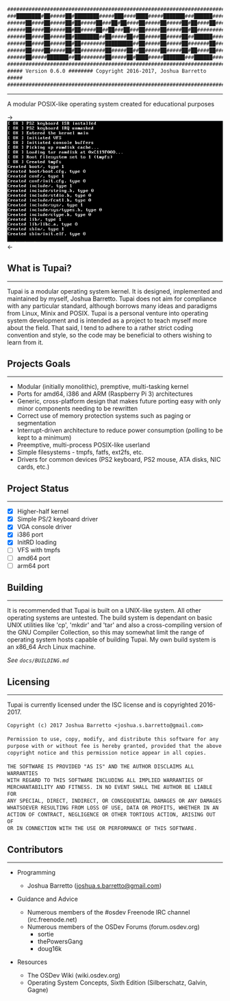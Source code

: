 ```
#######################################################################
###████████#██#####██#████████#####███####████#####███████###██████####
######██####██#####██#██#####██###██#██####██#####██#####██#██####██###
######██####██#####██#██#####██##██###██###██#####██#####██#██#########
######██####██#####██#████████##██#####██##██#####██#####██##██████####
######██####██#####██#██########█████████##██#####██#####██#######██###
######██####██#####██#██########██#####██##██#####██#####██#██####██###
######██#####███████##██########██#####██#████#####███████###██████####
#######################################################################
##### Version 0.6.0 ######## Copyright 2016-2017, Joshua Barretto #####
#######################################################################
```

---

A modular POSIX-like operating system created for educational purposes


-> ![Tupai 0.6.0](doc/images/tupai-0.6.0-dev.png) <-


## What is Tupai?
---

Tupai is a modular operating system kernel. It is designed, implemented and
maintained by myself, Joshua Barretto. Tupai does not aim for compliance with
any particular standard, although borrows many ideas and paradigms from Linux,
Minix and POSIX. Tupai is a personal venture into operating system development
and is intended as a project to teach myself more about the field. That said, I
tend to adhere to a rather strict coding convention and style, so the code may
be beneficial to others wishing to learn from it.

## Projects Goals
---

* Modular (initially monolithic), premptive, multi-tasking kernel
* Ports for amd64, i386 and ARM (Raspberry Pi 3) architectures
* Generic, cross-platform design that makes future porting easy with only minor components needing to be rewritten
* Correct use of memory protection systems such as paging or segmentation
* Interrupt-driven architecture to reduce power consumption (polling to be kept to a minimum)
* Preemptive, multi-process POSIX-like userland
* Simple filesystems - tmpfs, fatfs, ext2fs, etc.
* Drivers for common devices (PS2 keyboard, PS2 mouse, ATA disks, NIC cards, etc.)

## Project Status
---

- [x] Higher-half kernel
- [x] Simple PS/2 keyboard driver
- [x] VGA console driver
- [x] i386 port
- [x] InitRD loading
- [ ] VFS with tmpfs
- [ ] amd64 port
- [ ] arm64 port

## Building
---

It is recommended that Tupai is built on a UNIX-like system. All other operating
systems are untested. The build system is dependant on basic UNIX utilities like
'cp', 'mkdir' and 'tar' and also a cross-compiling version of the GNU Compiler
Collection, so this may somewhat limit the range of operating system hosts
capable of building Tupai. My own build system is an x86_64 Arch Linux machine.

_See `docs/BUILDING.md`_

## Licensing
---

Tupai is currently licensed under the ISC license and is copyrighted 2016-2017.

```
Copyright (c) 2017 Joshua Barretto <joshua.s.barretto@gmail.com>

Permission to use, copy, modify, and distribute this software for any
purpose with or without fee is hereby granted, provided that the above
copyright notice and this permission notice appear in all copies.

THE SOFTWARE IS PROVIDED "AS IS" AND THE AUTHOR DISCLAIMS ALL WARRANTIES
WITH REGARD TO THIS SOFTWARE INCLUDING ALL IMPLIED WARRANTIES OF
MERCHANTABILITY AND FITNESS. IN NO EVENT SHALL THE AUTHOR BE LIABLE FOR
ANY SPECIAL, DIRECT, INDIRECT, OR CONSEQUENTIAL DAMAGES OR ANY DAMAGES
WHATSOEVER RESULTING FROM LOSS OF USE, DATA OR PROFITS, WHETHER IN AN
ACTION OF CONTRACT, NEGLIGENCE OR OTHER TORTIOUS ACTION, ARISING OUT OF
OR IN CONNECTION WITH THE USE OR PERFORMANCE OF THIS SOFTWARE.
```

## Contributors
---

* Programming
	* Joshua Barretto (joshua.s.barretto@gmail.com)

* Guidance and Advice
	* Numerous members of the #osdev Freenode IRC channel (irc.freenode.net)
	* Numerous members of the OSDev Forums (forum.osdev.org)
		* sortie
		* thePowersGang
		* doug16k

* Resources
	* The OSDev Wiki (wiki.osdev.org)
	* Operating System Concepts, Sixth Edition (Silberschatz, Galvin, Gagne)
